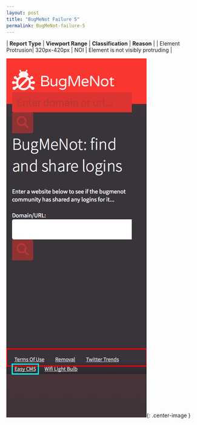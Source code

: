 ```yaml
---
layout: post
title: "BugMeNot Failure 5"
permalink: BugMeNot-failure-5
---
```

| **Report Type** | **Viewport Range** | **Classification** | **Reason** |
| Element Protrusion| 320px-420px | NOI | Element is not visibly protruding | 

![Screenshot of the fault](assets/images/BugMeNot/fault5/overflow-Width370.png){: .center-image }